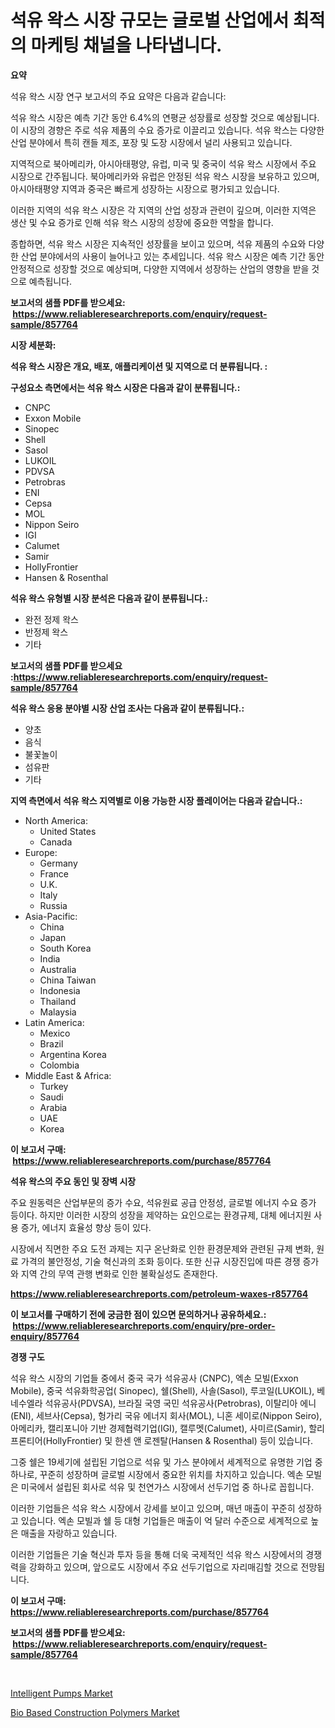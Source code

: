 <p><h1>석유 왁스 시장 규모는 글로벌 산업에서 최적의 마케팅 채널을 나타냅니다.</h1></p><p><strong>요약</strong></p>
<p><p>석유 왁스 시장 연구 보고서의 주요 요약은 다음과 같습니다:</p><p>석유 왁스 시장은 예측 기간 동안 6.4%의 연평균 성장률로 성장할 것으로 예상됩니다. 이 시장의 경향은 주로 석유 제품의 수요 증가로 이끌리고 있습니다. 석유 왁스는 다양한 산업 분야에서 특히 캔들 제조, 포장 및 도장 시장에서 널리 사용되고 있습니다.</p><p>지역적으로 북아메리카, 아시아태평양, 유럽, 미국 및 중국이 석유 왁스 시장에서 주요 시장으로 간주됩니다. 북아메리카와 유럽은 안정된 석유 왁스 시장을 보유하고 있으며, 아시아태평양 지역과 중국은 빠르게 성장하는 시장으로 평가되고 있습니다.</p><p>이러한 지역의 석유 왁스 시장은 각 지역의 산업 성장과 관련이 깊으며, 이러한 지역은 생산 및 수요 증가로 인해 석유 왁스 시장의 성장에 중요한 역할을 합니다.</p><p>종합하면, 석유 왁스 시장은 지속적인 성장률을 보이고 있으며, 석유 제품의 수요와 다양한 산업 분야에서의 사용이 늘어나고 있는 추세입니다. 석유 왁스 시장은 예측 기간 동안 안정적으로 성장할 것으로 예상되며, 다양한 지역에서 성장하는 산업의 영향을 받을 것으로 예측됩니다.</p></p>
<p><strong>보고서의 샘플 PDF를 받으세요: &nbsp;<a href="https://www.reliableresearchreports.com/enquiry/request-sample/857764">https://www.reliableresearchreports.com/enquiry/request-sample/857764</a></strong></p>
<p><strong>시장 세분화:</strong></p>
<p><strong> 석유 왁스 시장은 개요, 배포, 애플리케이션 및 지역으로 더 분류됩니다. :</strong></p>
<p><strong>구성요소 측면에서는 석유 왁스 시장은 다음과 같이 분류됩니다.:</strong></p>
<p><ul><li>CNPC</li><li>Exxon Mobile</li><li>Sinopec</li><li>Shell</li><li>Sasol</li><li>LUKOIL</li><li>PDVSA</li><li>Petrobras</li><li>ENI</li><li>Cepsa</li><li>MOL</li><li>Nippon Seiro</li><li>IGI</li><li>Calumet</li><li>Samir</li><li>HollyFrontier</li><li>Hansen & Rosenthal</li></ul></p>
<p><strong> 석유 왁스 유형별 시장 분석은 다음과 같이 분류됩니다.:</strong></p>
<p><ul><li>완전 정제 왁스</li><li>반정제 왁스</li><li>기타</li></ul></p>
<p><strong>보고서의 샘플 PDF를 받으세요 :<a href="https://www.reliableresearchreports.com/enquiry/request-sample/857764">https://www.reliableresearchreports.com/enquiry/request-sample/857764</a></strong></p>
<p><strong> 석유 왁스 응용 분야별 시장 산업 조사는 다음과 같이 분류됩니다.:</strong></p>
<p><ul><li>양초</li><li>음식</li><li>불꽃놀이</li><li>섬유판</li><li>기타</li></ul></p>
<p><strong>지역 측면에서 석유 왁스 지역별로 이용 가능한 시장 플레이어는 다음과 같습니다.:</strong></p>
<p><ul>
    <li>
        North America:
        <ul>
            <li>United States</li>
            <li>Canada</li>
        </ul>
    </li>
    <li>
        Europe:
        <ul>
            <li>Germany</li>
            <li>France</li>
            <li>U.K.</li>
            <li>Italy</li>
            <li>Russia</li>
        </ul>
    </li>
    <li>
        Asia-Pacific:
        <ul>
            <li>China</li>
            <li>Japan</li>
            <li>South Korea</li>
            <li>India</li>
            <li>Australia</li>
            <li>China Taiwan</li>
            <li>Indonesia</li>
            <li>Thailand</li>
            <li>Malaysia</li>
        </ul>
    </li>
    <li>
        Latin America:
        <ul>
            <li>Mexico</li>
            <li>Brazil</li>
            <li>Argentina Korea</li>
            <li>Colombia</li>
        </ul>
    </li>
    <li>
        Middle East & Africa:
        <ul>
            <li>Turkey</li>
            <li>Saudi</li>
            <li>Arabia</li>
            <li>UAE</li>
            <li>Korea</li>
        </ul>
    </li>
    </ul></p>
<p><strong>이 보고서 구매: &nbsp;<a href="https://www.reliableresearchreports.com/purchase/857764">https://www.reliableresearchreports.com/purchase/857764</a></strong></p>
<p><strong>석유 왁스의 주요 동인 및 장벽 시장</strong></p>
<p><p>주요 원동력은 산업부문의 증가 수요, 석유원료 공급 안정성, 글로벌 에너지 수요 증가 등이다. 하지만 이러한 시장의 성장을 제약하는 요인으로는 환경규제, 대체 에너지원 사용 증가, 에너지 효율성 향상 등이 있다.</p><p>시장에서 직면한 주요 도전 과제는 지구 온난화로 인한 환경문제와 관련된 규제 변화, 원료 가격의 불안정성, 기술 혁신과의 조화 등이다. 또한 신규 시장진입에 따른 경쟁 증가와 지역 간의 무역 관행 변화로 인한 불확실성도 존재한다.</p></p>
<p><strong><a href="https://www.reliableresearchreports.com/petroleum-waxes-r857764">https://www.reliableresearchreports.com/petroleum-waxes-r857764</a></strong></p>
<p><strong>이 보고서를 구매하기 전에 궁금한 점이 있으면 문의하거나 공유하세요.: &nbsp;<a href="https://www.reliableresearchreports.com/enquiry/pre-order-enquiry/857764">https://www.reliableresearchreports.com/enquiry/pre-order-enquiry/857764</a></strong></p>
<p><strong>경쟁 구도</strong></p>
<p><p>석유 왁스 시장의 기업들 중에서 중국 국가 석유공사 (CNPC), 엑손 모빌(Exxon Mobile), 중국 석유화학공업( Sinopec), 쉘(Shell), 사솔(Sasol), 루코일(LUKOIL), 베네수엘라 석유공사(PDVSA), 브라질 국영 국민 석유공사(Petrobras), 이탈리아 에니(ENI), 세브사(Cepsa), 헝가리 국유 에너지 회사(MOL), 니혼 세이로(Nippon Seiro), 아메리카, 캘리포니아 기반 경제협력기업(IGI), 캘루멧(Calumet), 사미르(Samir), 할리프론티어(HollyFrontier) 및 한센 앤 로젠탈(Hansen & Rosenthal) 등이 있습니다.</p><p>그중 쉘은 19세기에 설립된 기업으로 석유 및 가스 분야에서 세계적으로 유명한 기업 중 하나로, 꾸준히 성장하며 글로벌 시장에서 중요한 위치를 차지하고 있습니다. 엑손 모빌은 미국에서 설립된 회사로 석유 및 천연가스 시장에서 선두기업 중 하나로 꼽힙니다.</p><p>이러한 기업들은 석유 왁스 시장에서 강세를 보이고 있으며, 매년 매출이 꾸준히 성장하고 있습니다. 엑손 모빌과 쉘 등 대형 기업들은 매출이 억 달러 수준으로 세계적으로 높은 매출을 자랑하고 있습니다.</p><p>이러한 기업들은 기술 혁신과 투자 등을 통해 더욱 국제적인 석유 왁스 시장에서의 경쟁력을 강화하고 있으며, 앞으로도 시장에서 주요 선두기업으로 자리매김할 것으로 전망됩니다.</p></p>
<p><strong>이 보고서 구매: &nbsp; <a href="https://www.reliableresearchreports.com/purchase/857764">https://www.reliableresearchreports.com/purchase/857764</a></strong></p>
<p><strong>보고서의 샘플 PDF를 받으세요: &nbsp;<a href="https://www.reliableresearchreports.com/enquiry/request-sample/857764">https://www.reliableresearchreports.com/enquiry/request-sample/857764</a></strong><strong></strong></p>
<p>&nbsp;</p>
<p><p><a href="https://github.com/WillieWoodard/Market-Research-Report-List-4/blob/main/intelligent-pumps-market.md">Intelligent Pumps Market</a></p><p><a href="https://nifty-kite-d51.notion.site/Bio-Based-Construction-Polymers-Market-Research-Report-Provides-Critical-Insights-that-can-help-Shap-4c8c404e1bde49bb9828b30f9ee2799f">Bio Based Construction Polymers Market</a></p></p>